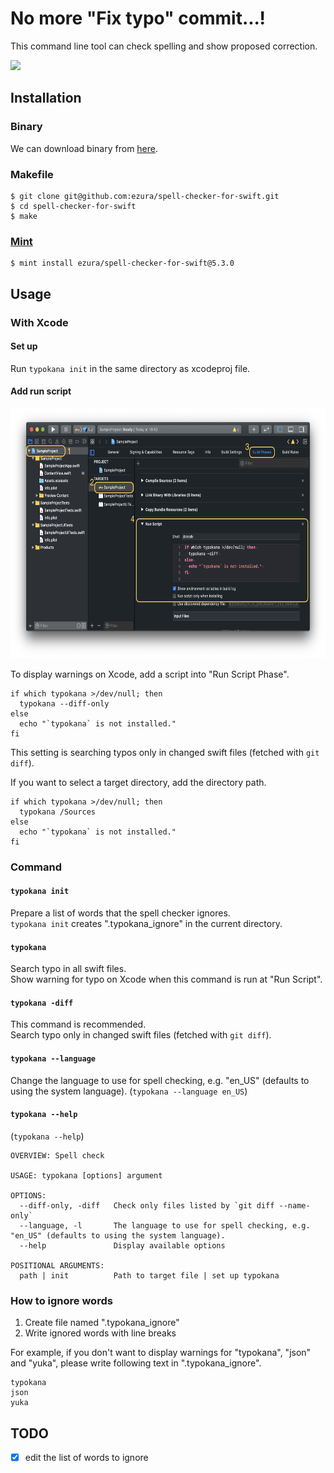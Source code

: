 # No more "Fix typo" commit...!

This command line tool can check spelling and show proposed correction.

<img src="./Images/screenshot.png" height="500">

## Installation

### Binary

We can download binary from [here](https://github.com/ezura/spell-checker-for-swift/releases).

### Makefile

```shell
$ git clone git@github.com:ezura/spell-checker-for-swift.git
$ cd spell-checker-for-swift
$ make
```

### [Mint](https://github.com/yonaskolb/mint)

```shell
$ mint install ezura/spell-checker-for-swift@5.3.0
```

## Usage

### With Xcode

#### Set up
Run `typokana init` in the same directory as xcodeproj file.

#### Add run script
<img src="./Images/how_to_set_up.png" height="400">

To display warnings on Xcode, add a script into "Run Script Phase".
```
if which typokana >/dev/null; then
  typokana --diff-only
else
  echo "`typokana` is not installed."
fi
```
This setting is searching typos only in changed swift files (fetched with `git diff`).

If you want to select a target directory, add the directory path.
```
if which typokana >/dev/null; then
  typokana /Sources
else
  echo "`typokana` is not installed."
fi
```

### Command

#### `typokana init`
Prepare a list of words that the spell checker ignores.  
`typokana init` creates ".typokana_ignore" in the current directory.

#### `typokana`
Search typo in all swift files.  
Show warning for typo on Xcode when this command is run at "Run Script".

#### `typokana -diff`
This command is recommended.  
Search typo only in changed swift files (fetched with `git diff`).

#### `typokana --language`
Change the language to use for spell checking, e.g. "en_US" (defaults to using the system language).
(`typokana --language en_US`)

#### `typokana --help`
 (`typokana --help`)
 
```
OVERVIEW: Spell check

USAGE: typokana [options] argument

OPTIONS:
  --diff-only, -diff   Check only files listed by `git diff --name-only`
  --language, -l       The language to use for spell checking, e.g. "en_US" (defaults to using the system language).
  --help               Display available options

POSITIONAL ARGUMENTS:
  path | init          Path to target file | set up typokana
```

### How to ignore words
1. Create file named ".typokana_ignore"
1. Write ignored words with line breaks

For example, if you don't want to display warnings for "typokana", "json" and "yuka", please write following text in ".typokana_ignore".
```text:.typokana_ignore
typokana
json
yuka
```

## TODO

* [x] edit the list of words to ignore
